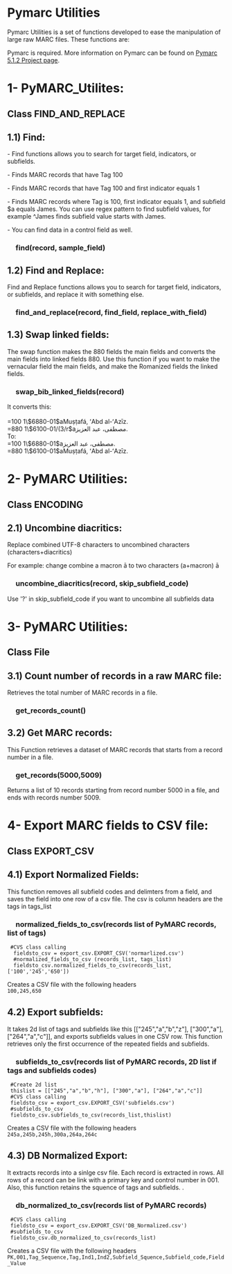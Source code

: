 <H1>Pymarc Utilities</H1>
<p>Pymarc Utilities is a set of functions developed to ease the manipulation of large raw MARC files. These functions are:</p>
<p>Pymarc is required. More information on Pymarc can be found on <a href="https://pypi.org/project/pymarc/" target="_blank">Pymarc 5.1.2 Project page</a>.</p>
<p><h1>1- PyMARC_Utilites:</h1></p>
<p><h2>Class FIND_AND_REPLACE</h2></p>
<h2>1.1)	Find: </h2>
<p>
- Find functions allows you to search for target field, indicators, or subfields.</p>
<p>-	Finds MARC records that have Tag 100</p>
<p>-	Finds MARC records that have Tag 100 and first indicator equals 1</p>
<p>-	Finds MARC records where Tag is 100, first indicator equals 1, and subfield $a equals James. You can use regex pattern to find subfield values, for example ^James finds subfield value starts with James.
<p>-	You can find data in a control field as well.
  </p>
	<p ><h3>&nbsp;&nbsp;&nbsp;&nbsp;&nbsp;find(record, sample_field)</h3></p>
<p></p>
<h2>1.2)	Find and Replace:</h2>
<p>
Find and Replace functions allows you to search for target field, indicators, or subfields, and replace it with something else.
	<p><h3>&nbsp;&nbsp;&nbsp;&nbsp;&nbsp;find_and_replace(record, find_field, replace_with_field)</h3>
</p>
<p></p>
<h2>1.3)	Swap linked fields:</h2>
<p>
The swap function makes the 880 fields the main fields and converts the main fields into linked fields 880.  Use this function if you want to make the vernacular field the main fields, and make the Romanized fields the linked fields.
<p><h3>&nbsp;&nbsp;&nbsp;&nbsp;&nbsp;swap_bib_linked_fields(record)</h3></p>
</p>
<p>It converts this:<BR>
      	<br>=100  1\$6880-01$aMuṣṭafá, ʻAbd al-ʻAzīz.
      	<br>=880  1\$6100-01/(3/r‏$a‏مصطفى، عبد العزيز. 
      	<br>To:
     	 <br>=100  1\$6880-01$a‏مصطفى، عبد العزيز.
     	<br>=880  1\$6100-01$aMuṣṭafá, ʻAbd al-ʻAzīz.
</p>
 <p></p>
<p><h1>2- PyMARC Utilities:</h1></p>
<p><h2>Class ENCODING</h2></p> 
<h2>2.1)	Uncombine diacritics:</h2>
<p>Replace combined UTF-8 characters to uncombined characters (characters+diacritics)</p>
<p>For example: change combine a macron ā to two characters (a+macron) ā </p> 
<p><h3>&nbsp;&nbsp;&nbsp;&nbsp;&nbsp;uncombine_diacritics(record, skip_subfield_code)</h3></p>
<p>Use '?' in skip_subfield_code if you want to uncombine all subfields data</p>
<p></p>
<p><h1>3- PyMARC Utilities:</h1></p>
<p><h2>Class File</h2></p> 
<h2>3.1)	Count number of records in a raw MARC file:</h2>
Retrieves the total number of MARC records in a file.
<p><h3>&nbsp;&nbsp;&nbsp;&nbsp;&nbsp;get_records_count()</h3></p>
<p></p>
<p><h2>3.2)	Get MARC records:</h2></p>
This Function retrieves a dataset of MARC records that starts from a record number in a file.
<p><h3>&nbsp;&nbsp;&nbsp;&nbsp;&nbsp;get_records(5000,5009)</h3></p>
<p>Returns a list of 10 records starting from record number 5000 in a file, and ends with records number 5009.</p>
<p></p>

<p><h1>4- Export MARC fields to CSV file:</h1></p>
<p><h2>Class EXPORT_CSV</h2></p>
<p><h2>4.1)	Export Normalized Fields:</h2></p>
 This function removes all subfield codes and delimters from a field,  
 and saves the field into one row of a csv file.
 The csv is column headers are the tags in tags_list
<p><h3>&nbsp;&nbsp;&nbsp;&nbsp;&nbsp;normalized_fields_to_csv(records list of PyMARC records, list of tags)</h3></p>
<code> #CVS class calling
  fieldsto_csv = export_csv.EXPORT_CSV('normarlized.csv')
  #normalized_fields_to_csv (records_list, tags_list)
  fieldsto_csv.normalized_fields_to_csv(records_list,['100','245','650'])</code>
  <p></p>
<p>Creates a CSV file with the following headers<br><code>100,245,650</code></p>
<p><h2>4.2)	Export subfields:</h2></p>
It takes 2d list of tags and subfields like this [["245","a","b","z"], ["300","a"], ["264","a","c"]], and exports subfields values in one CSV row. This function retrieves only the first occurrence of the repeated fields and subfields.
<p><h3>&nbsp;&nbsp;&nbsp;&nbsp;&nbsp;subfields_to_csv(records list of PyMARC records, 2D list if tags and subfields codes)</h3></p>
<code> #Create 2d list
 thislist = [["245","a","b","h"], ["300","a"], ["264","a","c"]]
 #CVS class calling
 fieldsto_csv = export_csv.EXPORT_CSV('subfields.csv')
 #subfields_to_csv
 fieldsto_csv.subfields_to_csv(records_list,thislist)</code>
<p></p>
<p>Creates a CSV file with the following headers<br><code>245a,245b,245h,300a,264a,264c</code></p>
<p><h2>4.3)	DB Normalized Export:</h2></p>
    It extracts records into a sinlge csv file.
    Each record is extracted in rows.
    All rows of a record can be link with a primary key
    and control number in 001.
    Also, this function retains the squence of tags and subfields. .
<p><h3>&nbsp;&nbsp;&nbsp;&nbsp;&nbsp;db_normalized_to_csv(records list of PyMARC records)</h3></p>
<p></p>
<code> #CVS class calling
 fieldsto_csv = export_csv.EXPORT_CSV('DB_Normalized.csv')
 #subfields_to_csv
 fieldsto_csv.db_normalized_to_csv(records_list)</code>
<p></p>
<p>Creates a CSV file with the following headers<br><code>PK,001,Tag_Sequence,Tag,Ind1,Ind2,Subfield_Squence,Subfield_code,Field_Value</code></p>
